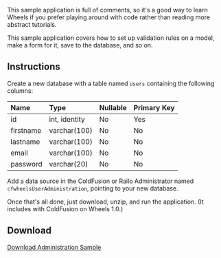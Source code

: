 This sample application is full of comments, so it's a good way to learn Wheels if
you prefer playing around with code rather than reading more abstract tutorials.

This sample application covers how to set up validation rules on a model, make a form for it, save to the database, and so on.

## Instructions ##

Create a new database with a table named `users` containing the following columns:

| **Name** | **Type** | **Nullable** | **Primary Key** |
|:---------|:---------|:-------------|:----------------|
| id | int, identity | No | Yes |
| firstname | varchar(100) | No | No |
| lastname | varchar(100) | No | No |
| email | varchar(100) | No | No |
| password | varchar(20) | No | No |

Add a data source in the ColdFusion or Railo Administrator named `cfwheelsUserAdministration`, pointing to your new database.

Once that's all done, just download, unzip, and run the application. (It includes
with ColdFusion on Wheels 1.0.)

## Download ##

[Download Administration Sample](http://cfwheels.googlecode.com/files/administration.1.0-r3855.zip)